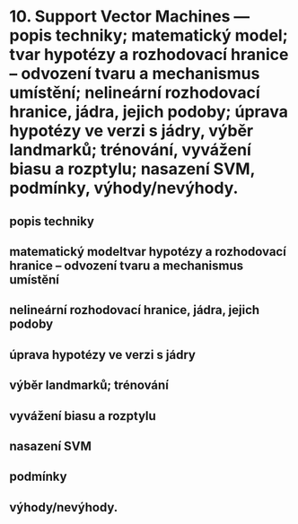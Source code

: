 # 10. Support Vector Machines — popis techniky; matematický model; tvar hypotézy a rozhodovacı́ hranice – odvozenı́ tvaru a mechanismus umı́stěnı́; nelineárnı́ rozhodovacı́ hranice, jádra, jejich podoby; úprava hypotézy ve verzi s jádry, výběr landmarků; trénovánı́, vyváženı́ biasu a rozptylu; nasazenı́ SVM, podmı́nky, výhody/nevýhody.

## popis techniky

## matematický modeltvar hypotézy a rozhodovacı́ hranice – odvozenı́ tvaru a mechanismus umı́stěnı́

## nelineárnı́ rozhodovacı́ hranice, jádra, jejich podoby

## úprava hypotézy ve verzi s jádry

## výběr landmarků; trénovánı́ 

## vyváženı́ biasu a rozptylu

## nasazenı́ SVM

## podmı́nky

## výhody/nevýhody.

